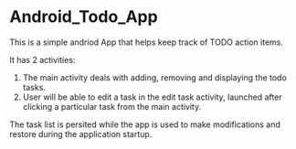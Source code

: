 # Android_Todo_App

This is a simple andriod App that helps keep track of TODO action items.

It has 2 activities:

1.  The main activity deals with adding, removing and displaying the todo tasks.
2.  User will be able to edit a task in the edit task activity, launched after clicking a particular task from the main activity.

The task list is persited while the app is used to make modifications and restore during the application startup.
